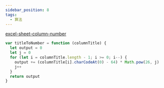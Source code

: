 ```yaml
---
sidebar_position: 8
tags:
  - 算法
---
```


[excel-sheet-column-number](https://leetcode.com/problems/excel-sheet-column-number/)

```js
var titleToNumber = function (columnTitle) {
  let output = 0
  let j = 0
  for (let i = columnTitle.length - 1; i >= 0; i--) {
    output += (columnTitle[i].charCodeAt(0) - 64) * Math.pow(26, j)
    j++
  }
  return output
}
```
